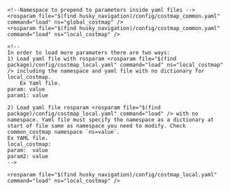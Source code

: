 
<node pkg="move_base" type="move_base" respawn="false" name="move_base" output="screen">
    
    <!--Namespace to prepend to parameters inside yaml files -->
    <rosparam file="$(find husky_navigation)/config/costmap_common.yaml" command="load" ns="global_costmap" />
    <rosparam file="$(find husky_navigation)/config/costmap_common.yaml" command="load" ns="local_costmap" />

    <!-- 
	In order to load more paramaters there are two ways:
	1) Load yaml file with rosparam <rosparam file="$(find package)/config/costmap_local.yaml" command="load" ns="local_costmap" /> including the namespace and yaml file with no dictionary for local_costmap.
        Ex Yaml file.
	param: value
	param1: value

	2) Load yaml file rosparam <rosparam file="$(find package)/config/costmap_local.yaml" command="load" /> with no namespace. Yaml file must specify the namespace as a dictionary at start of file same as namespace you need to modify. Check common_costmap namespace `ns=value`.
	Ex YAML file.
	local_costmap:
	param:	value
	param2:	value
    -->

    <rosparam file="$(find husky_navigation)/config/costmap_local.yaml" command="load" ns="local_costmap" />
</node>
